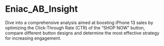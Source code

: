 # Eniac_AB_Insight
Dive into a comprehensive analysis aimed at boosting iPhone 13 sales by optimizing the Click-Through Rate (CTR) of the “SHOP NOW” button, compare different button designs and determine the most effective strategy for increasing engagement.
